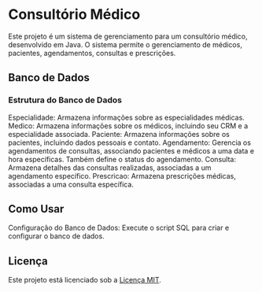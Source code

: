 <h1>Consultório Médico</h1>

Este projeto é um sistema de gerenciamento para um consultório médico, desenvolvido em Java.
O sistema permite o gerenciamento de médicos, pacientes, agendamentos, consultas e prescrições.

<h2>Banco de Dados</h2>
<h3>Estrutura do Banco de Dados</h3>
   Especialidade: Armazena informações sobre as especialidades médicas.
   Medico: Armazena informações sobre os médicos, incluindo seu CRM e a especialidade associada.
   Paciente: Armazena informações sobre os pacientes, incluindo dados pessoais e contato.
   Agendamento: Gerencia os agendamentos de consultas, associando pacientes e médicos a uma data e hora específicas. 
   Também define o status do agendamento.
   Consulta: Armazena detalhes das consultas realizadas, associadas a um agendamento específico.
   Prescricao: Armazena prescrições médicas, associadas a uma consulta específica. 


<h2>Como Usar</h2>
Configuração do Banco de Dados: Execute o script SQL para criar e configurar o banco de dados.

<h2>Licença</h2>

Este projeto está licenciado sob a <a href="https://opensource.org/license/mit">Licença MIT</a>.
